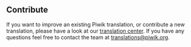 ## Contribute

If you want to improve an existing Piwik translation, or contribute a new translation, please have a look at our [translation center](http://translations.piwik.org).
If you have any questions feel free to contact the team at translations@piwik.org.
